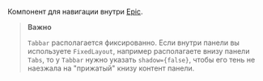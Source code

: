 Компонент для навигации внутри [Epic](#!/Epic).

> **Важно**
>
> `Tabbar` располагается фиксированно. Если внутри панели вы используете `FixedLayout`, например
> располагаете внизу панели `Tabs`, то у `Tabbar` нужно указать `shadow={false}`, чтобы его тень не наезжала на
> "прижатый" книзу контент панели.
